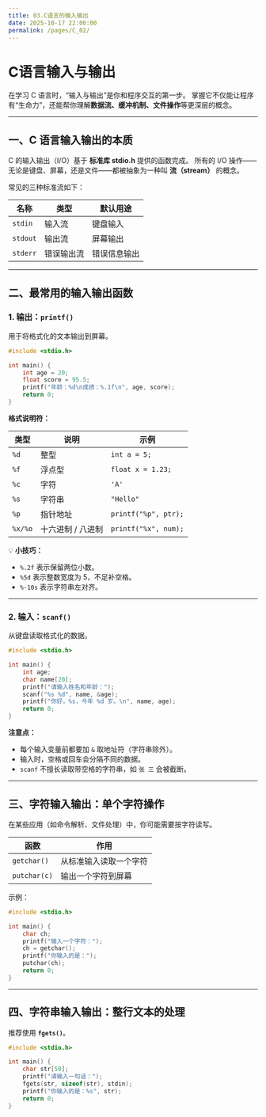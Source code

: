 ```yaml
---
title: 03.C语言的输入输出
date: 2025-10-17 22:00:00
permalink: /pages/C_02/
---
```


# C语言输入与输出

在学习 C 语言时，“输入与输出”是你和程序交互的第一步。
 掌握它不仅能让程序有“生命力”，还能帮你理解**数据流、缓冲机制、文件操作**等更深层的概念。

------

## 一、C 语言输入输出的本质

C 的输入输出（I/O）基于 **标准库 stdio.h** 提供的函数完成。
 所有的 I/O 操作——无论是键盘、屏幕，还是文件——都被抽象为一种叫 **流（stream）** 的概念。

常见的三种标准流如下：

| 名称     | 类型       | 默认用途     |
| -------- | ---------- | ------------ |
| `stdin`  | 输入流     | 键盘输入     |
| `stdout` | 输出流     | 屏幕输出     |
| `stderr` | 错误输出流 | 错误信息输出 |

------

## 二、最常用的输入输出函数

### 1. 输出：`printf()`

用于将格式化的文本输出到屏幕。

```c
#include <stdio.h>

int main() {
    int age = 20;
    float score = 95.5;
    printf("年龄：%d\n成绩：%.1f\n", age, score);
    return 0;
}
```

**格式说明符：**

| 类型    | 说明              | 示例                 |
| ------- | ----------------- | -------------------- |
| `%d`    | 整型              | `int a = 5;`         |
| `%f`    | 浮点型            | `float x = 1.23;`    |
| `%c`    | 字符              | `'A'`                |
| `%s`    | 字符串            | `"Hello"`            |
| `%p`    | 指针地址          | `printf("%p", ptr);` |
| `%x/%o` | 十六进制 / 八进制 | `printf("%x", num);` |

💡 **小技巧：**

- `%.2f` 表示保留两位小数。
- `%5d` 表示整数宽度为 5，不足补空格。
- `%-10s` 表示字符串左对齐。

------

### 2. 输入：`scanf()`

从键盘读取格式化的数据。

```c
#include <stdio.h>

int main() {
    int age;
    char name[20];
    printf("请输入姓名和年龄：");
    scanf("%s %d", name, &age);
    printf("你好，%s，今年 %d 岁。\n", name, age);
    return 0;
}
```

**注意点：**

- 每个输入变量前都要加 `&` 取地址符（字符串除外）。
- 输入时，空格或回车会分隔不同的数据。
- `scanf` 不擅长读取带空格的字符串，如 `张 三` 会被截断。

------

## 三、字符输入输出：单个字符操作

在某些应用（如命令解析、文件处理）中，你可能需要按字符读写。

| 函数         | 作用                   |
| ------------ | ---------------------- |
| `getchar()`  | 从标准输入读取一个字符 |
| `putchar(c)` | 输出一个字符到屏幕     |

示例：

```c
#include <stdio.h>

int main() {
    char ch;
    printf("输入一个字符：");
    ch = getchar();
    printf("你输入的是：");
    putchar(ch);
    return 0;
}
```

------

## 四、字符串输入输出：整行文本的处理

推荐使用 **`fgets()`**。

```c
#include <stdio.h>

int main() {
    char str[50];
    printf("请输入一句话：");
    fgets(str, sizeof(str), stdin);
    printf("你输入的是：%s", str);
    return 0;
}
```
